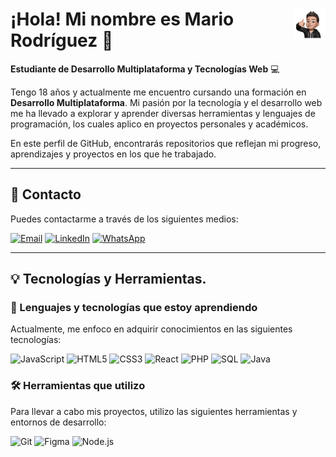 # <img src="srcimglogo.png" width=10% align=right /> ¡Hola! Mi nombre es Mario Rodríguez 👋
**Estudiante de Desarrollo Multiplataforma y Tecnologías Web** 💻

Tengo 18 años y actualmente me encuentro cursando una formación en **Desarrollo Multiplataforma**. Mi pasión por la tecnología y el desarrollo web me ha llevado a explorar y aprender diversas herramientas y lenguajes de programación, los cuales aplico en proyectos personales y académicos.

En este perfil de GitHub, encontrarás repositorios que reflejan mi progreso, aprendizajes y proyectos en los que he trabajado.

---

## 📧 Contacto

Puedes contactarme a través de los siguientes medios:

[![Email](https://img.shields.io/badge/Email-D14836?style=for-the-badge&logo=gmail&logoColor=white)](mailto:mario.rodriguez.2006@protonmail.com)
[![LinkedIn](https://img.shields.io/badge/LinkedIn-0077B5?style=for-the-badge&logo=linkedin&logoColor=white)](https://www.linkedin.com/in/mario-rodriguez-rodriguez-7104aa330/)
[![WhatsApp](https://img.shields.io/badge/WhatsApp-25D366?style=for-the-badge&logo=whatsapp&logoColor=white)](https://wa.me/660866403)

---

## 💡 Tecnologías y Herramientas.

### 🚀 Lenguajes y tecnologías que estoy aprendiendo

Actualmente, me enfoco en adquirir conocimientos en las siguientes tecnologías:

![JavaScript](https://img.shields.io/badge/JavaScript-323330?style=for-the-badge&logo=javascript&logoColor=F7DF1E)
![HTML5](https://img.shields.io/badge/HTML5-E34F26?style=for-the-badge&logo=html5&logoColor=white)
![CSS3](https://img.shields.io/badge/CSS3-1572B6?style=for-the-badge&logo=css3&logoColor=white)
![React](https://img.shields.io/badge/React-20232A?style=for-the-badge&logo=react&logoColor=61DAFB)
![PHP](https://img.shields.io/badge/PHP-777BB4?style=for-the-badge&logo=php&logoColor=white)
![SQL](https://img.shields.io/badge/SQL-4479A1?style=for-the-badge&logo=mysql&logoColor=white)
![Java](https://img.shields.io/badge/Java-ED8B00?style=for-the-badge&logo=oracle&logoColor=white)

### 🛠️ Herramientas que utilizo

Para llevar a cabo mis proyectos, utilizo las siguientes herramientas y entornos de desarrollo:

![Git](https://img.shields.io/badge/Git-F05032?style=for-the-badge&logo=git&logoColor=white)
![Figma](https://img.shields.io/badge/Figma-F24E1E?style=for-the-badge&logo=figma&logoColor=white)
![Node.js](https://img.shields.io/badge/Node.js-339933?style=for-the-badge&logo=nodedotjs&logoColor=white)
